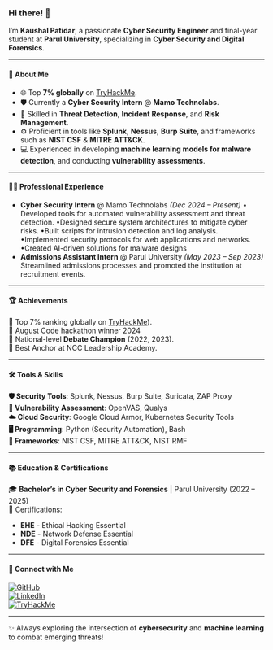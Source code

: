 ### Hi there! 👋  
I’m **Kaushal Patidar**, a passionate **Cyber Security Engineer** and final-year student at **Parul University**, specializing in **Cyber Security and Digital Forensics**.  

---

#### 🚀 About Me  
- 🌐 Top **7% globally** on [TryHackMe](https://tryhackme.com/r/p/XAPOSE).  
- 🛡️ Currently a **Cyber Security Intern** @ **Mamo Technolabs**.  
- 🎯 Skilled in **Threat Detection**, **Incident Response**, and **Risk Management**.  
- ⚙️ Proficient in tools like **Splunk**, **Nessus**, **Burp Suite**, and frameworks such as **NIST CSF** & **MITRE ATT&CK**.  
- 💻 Experienced in developing **machine learning models for malware detection**, and conducting **vulnerability assessments**.  

---

#### 🧑‍💼 Professional Experience  
- **Cyber Security Intern** @ Mamo Technolabs *(Dec 2024 – Present)*
• Developed tools for automated vulnerability assessment and threat detection.
•Designed secure system architectures to mitigate cyber risks.
•Built scripts for intrusion detection and log analysis.
•Implemented security protocols for web applications and networks.
•Created AI-driven solutions for malware designs 
- **Admissions Assistant Intern** @ Parul University *(May 2023 – Sep 2023)*  
  Streamlined admissions processes and promoted the institution at recruitment events.  

---

#### 🏆 Achievements  
🏅 Top 7% ranking globally on [TryHackMe](https://tryhackme.com/r/p/XAPOSE)).  
🏅 August Code hackathon winner 2024  
🏅 National-level **Debate Champion** (2022, 2023).  
🏅 Best Anchor at NCC Leadership Academy.  

---

#### 🛠️ Tools & Skills  
**🛡️ Security Tools**: Splunk, Nessus, Burp Suite, Suricata, ZAP Proxy  
**🔧 Vulnerability Assessment**: OpenVAS, Qualys  
**☁️ Cloud Security**: Google Cloud Armor, Kubernetes Security Tools  
**🖥️ Programming**: Python (Security Automation), Bash  
**📖 Frameworks**: NIST CSF, MITRE ATT&CK, NIST RMF  

---

#### 📚 Education & Certifications  
🎓 **Bachelor’s in Cyber Security and Forensics** | Parul University (2022 – 2025)  
📜 Certifications:  
- **EHE** - Ethical Hacking Essential  
- **NDE** - Network Defense Essential  
- **DFE** - Digital Forensics Essential  

---

#### 📌 Connect with Me  
[![GitHub](https://img.shields.io/badge/GitHub-000?style=for-the-badge&logo=github&logoColor=white)](https://github.com/KaushalPatidar)  
[![LinkedIn](https://img.shields.io/badge/LinkedIn-0A66C2?style=for-the-badge&logo=linkedin&logoColor=white)](https://www.linkedin.com/in/kaushal-patidar-7ab95b235/)  
[![TryHackMe](https://img.shields.io/badge/TryHackMe-000?style=for-the-badge&logo=tryhackme&logoColor=white)](https://tryhackme.com/r/p/XAPOSE.com)  

---

✨ Always exploring the intersection of **cybersecurity** and **machine learning** to combat emerging threats!
